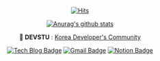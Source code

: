   <div align=center>
	
  [![Hits](https://hits.seeyoufarm.com/api/count/incr/badge.svg?url=https%3A%2F%2Fgithub.com%2Fzzsza)](https://hits.seeyoufarm.com) 
  </div>
  
  <div align=center>
	
  [![Anurag's github stats](https://github-readme-stats.vercel.app/api?username=damin8&show_icons=true&theme=onedark)](https://github.com/anuraghazra/github-readme-stats)
  
  </div>
  
  <div align=center>
	
  📖 **DEVSTU** : [Korea Developer's Community](https://devstu.co.kr/)
	
  [![Tech Blog Badge](http://img.shields.io/badge/-Tech%20blog-black?style=flat-square&logo=github&link=https://damin8.github.io/)](https://damin8.github.io/)	 [![Gmail Badge](https://img.shields.io/badge/Gmail-d14836?style=flat-square&logo=Gmail&logoColor=white&link=mailto:damindamin8@gmail.com)](mailto:damindamin8@gmail.com) [![Notion Badge](https://img.shields.io/badge/Notion-blue?style=flat-square&logo=Notion&link=https://www.notion.so/Favian-7765a45c95c04347b10fa97c7effe0eb)](https://www.notion.so/Favian-7765a45c95c04347b10fa97c7effe0eb)

</div>
